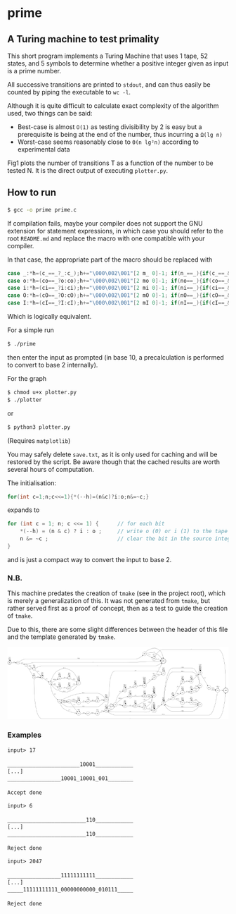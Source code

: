 # prime

## A Turing machine to test primality

This short program implements a Turing Machine that uses 1 tape, 52 states, and 5 symbols to determine whether a positive integer given as input is a prime number.

All successive transitions are printed to `stdout`, and can thus easily be counted by piping the executable to `wc -l`.

Although it is quite difficult to calculate exact complexity of the algorithm used, two things can be said:

- Best-case is almost `O(1)` as testing divisibility by 2 is easy but a prerequisite is being at the end of the number, thus incurring a `Ω(lg n)`
- Worst-case seems reasonably close to `Θ(n lg²n)` according to experimental data

Fig1 plots the number of transitions T as a function of the number to be tested N. It is the direct output of executing `plotter.py`.

## How to run
```bash
$ gcc -o prime prime.c
```
If compilation fails, maybe your compiler does not support the GNU extension for statement expressions, in which case you should refer to the root `README.md` and replace the macro with one compatible with your compiler.

In that case, the appropriate part of the macro should be replaced with
```c
case _:*h=(c_==_?_:c_);h+="\000\002\001"[2 m_ 0]-1; if(n_==_){if(c_==_&&2 m_ 0==2){goto Q_;}else{goto Q##q;}}else{goto Q##n_;} \
case o:*h=(co==_?o:co);h+="\000\002\001"[2 mo 0]-1; if(no==_){if(co==_&&2 mo 0==2){goto Q_;}else{goto Q##q;}}else{goto Q##no;} \
case i:*h=(ci==_?i:ci);h+="\000\002\001"[2 mi 0]-1; if(ni==_){if(ci==_&&2 mi 0==2){goto Q_;}else{goto Q##q;}}else{goto Q##ni;} \
case O:*h=(cO==_?O:cO);h+="\000\002\001"[2 mO 0]-1; if(nO==_){if(cO==_&&2 mO 0==2){goto Q_;}else{goto Q##q;}}else{goto Q##nO;} \
case I:*h=(cI==_?I:cI);h+="\000\002\001"[2 mI 0]-1; if(nI==_){if(cI==_&&2 mI 0==2){goto Q_;}else{goto Q##q;}}else{goto Q##nI;} \
```
Which is logically equivalent.

For a simple run
```bash
$ ./prime
```
then enter the input as prompted (in base 10, a precalculation is performed to convert to base 2 internally).

For the graph
```bash
$ chmod u+x plotter.py
$ ./plotter
```
or
```bash
$ python3 plotter.py
```

(Requires `matplotlib`)

You may safely delete `save.txt`, as it is only used for caching and will be restored by the script. Be aware though that the cached results are worth several hours of computation.


The initialisation:
```c
for(int c=1;n;c<<=1){*(--h)=(n&c)?i:o;n&=~c;}
```
expands to
```c
for (int c = 1; n; c <<= 1) {      // for each bit
    *(--h) = (n & c) ? i : o ;     // write o (0) or i (1) to the tape
    n &= ~c ;                      // clear the bit in the source integer
}
```
and is just a compact way to convert the input to base 2.

### N.B.

This machine predates the creation of `tmake` (see in the project root), which is merely a generalization of this.
It was not generated from `tmake`, but rather served first as a proof of concept, then as a test to guide the creation of `tmake`.

Due to this, there are some slight differences between the header of this file and the template generated by `tmake`.

<img src="prime-structure.png" width=1000>

### Examples

```
input> 17

_______________________10001____________
[...]
_________________10001_10001_001________

Accept done
```
```
input> 6

_________________________110____________
[...]
_________________________110____________

Reject done
```
```
input> 2047

_________________11111111111____________
[...]
_____11111111111_00000000000_010111_____

Reject done
```

